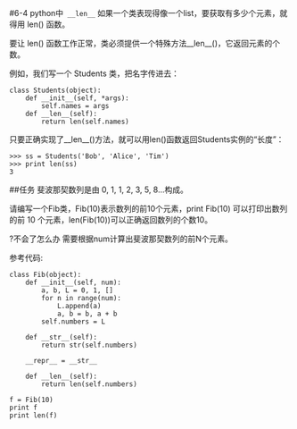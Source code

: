#6-4 python中` __len__`
如果一个类表现得像一个list，要获取有多少个元素，就得用 len() 函数。

要让 len() 函数工作正常，类必须提供一个特殊方法__len__()，它返回元素的个数。

例如，我们写一个 Students 类，把名字传进去：

	class Students(object):
	    def __init__(self, *args):
	        self.names = args
	    def __len__(self):
	        return len(self.names)
只要正确实现了__len__()方法，就可以用len()函数返回Students实例的“长度”：

	>>> ss = Students('Bob', 'Alice', 'Tim')
	>>> print len(ss)
	3
 

##任务
斐波那契数列是由 0, 1, 1, 2, 3, 5, 8...构成。

请编写一个Fib类，Fib(10)表示数列的前10个元素，print Fib(10) 可以打印出数列的前 10 个元素，len(Fib(10))可以正确返回数列的个数10。

?不会了怎么办
需要根据num计算出斐波那契数列的前N个元素。

参考代码:

	class Fib(object):
	    def __init__(self, num):
	        a, b, L = 0, 1, []
	        for n in range(num):
	            L.append(a)
	            a, b = b, a + b
	        self.numbers = L
	
	    def __str__(self):
	        return str(self.numbers)
	
	    __repr__ = __str__
	
	    def __len__(self):
	        return len(self.numbers)
	
	f = Fib(10)
	print f
	print len(f)